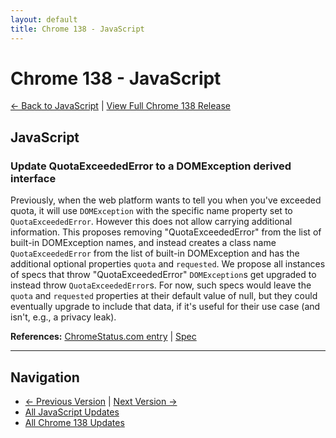 ```yaml
---
layout: default
title: Chrome 138 - JavaScript
---
```


# Chrome 138 - JavaScript

[← Back to JavaScript](./) | [View Full Chrome 138 Release](/versions/chrome-138/)

## JavaScript

### Update QuotaExceededError to a DOMException derived interface

Previously, when the web platform wants to tell you when you've exceeded quota, it will use `DOMException` with the specific name property set to `QuotaExceededError`. However this does not allow carrying additional information. This proposes removing "QuotaExceededError" from the list of built-in DOMException names, and instead creates a class name `QuotaExceededError` from the list of built-in DOMException and has the additional optional properties `quota` and `requested`. We propose all instances of specs that throw "QuotaExceededError" `DOMException`s get upgraded to instead throw `QuotaExceededError`s. For now, such specs would leave the `quota` and `requested` properties at their default value of null, but they could eventually upgrade to include that data, if it's useful for their use case (and isn't, e.g., a privacy leak).

**References:** [ChromeStatus.com entry](https://chromestatus.com/feature/5647993867927552) | [Spec](https://whatpr.org/dom/1245.html)


---

## Navigation
- [← Previous Version](./chrome-137) | [Next Version →](./chrome-139)
- [All JavaScript Updates](./)
- [All Chrome 138 Updates](/versions/chrome-138/)
